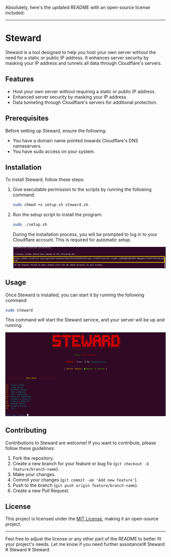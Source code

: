 Absolutely, here's the updated README with an open-source license included:

---

# Steward

Steward is a tool designed to help you host your own server without the need for a static or public IP address. It enhances server security by masking your IP address and tunnels all data through Cloudflare's servers.

## Features

- Host your own server without requiring a static or public IP address.
- Enhanced server security by masking your IP address.
- Data tunneling through Cloudflare's servers for additional protection.

## Prerequisites

Before setting up Steward, ensure the following:

- You have a domain name pointed towards Cloudflare's DNS nameservers.
- You have sudo access on your system.

## Installation

To install Steward, follow these steps:

1. Give executable permission to the scripts by running the following command:
    ```bash
    sudo chmod +x setup.sh steward.sh
    ```

2. Run the setup script to install the program:
    ```bash
    sudo ./setup.sh
    ```

    During the installation process, you will be prompted to log in to your Cloudflare account. This is required for automatic setup.

    ![Alt text](/lib/images/image.png)

## Usage

Once Steward is installed, you can start it by running the following command:

```bash
sudo steward
```

This command will start the Steward service, and your server will be up and running.

![Alt text](/lib/images/image2.png)

## Contributing

Contributions to Steward are welcome! If you want to contribute, please follow these guidelines:

1. Fork the repository.
2. Create a new branch for your feature or bug fix (`git checkout -b feature/branch-name`).
3. Make your changes.
4. Commit your changes (`git commit -am 'Add new feature'`).
5. Push to the branch (`git push origin feature/branch-name`).
6. Create a new Pull Request.

## License

This project is licensed under the [MIT License](LICENSE), making it an open-source project.

---

Feel free to adjust the license or any other part of the README to better fit your project's needs. Let me know if you need further assistance!#   S t e w a r d 
 
 #   S t e w a r d 
 
 #   S t e w a r d 
 
 